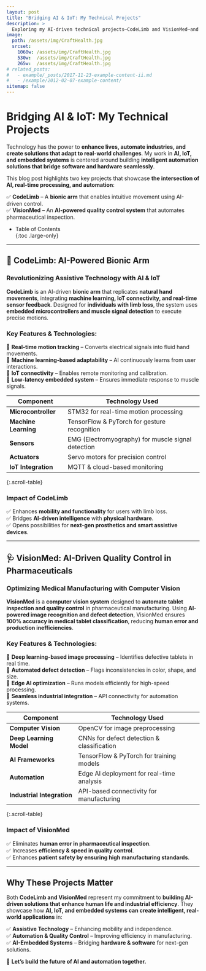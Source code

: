 ```yaml
---
layout: post
title: "Bridging AI & IoT: My Technical Projects"
description: >
  Exploring my AI-driven technical projects—CodeLimb and VisionMed—and how they push the boundaries of intelligent systems and automation.
image: 
  path: /assets/img/CraftHealth.jpg
  srcset:
    1060w: /assets/img/CraftHealth.jpg
    530w:  /assets/img/CraftHealth.jpg
    265w:  /assets/img/CraftHealth.jpg
# related_posts:
#   - example/_posts/2017-11-23-example-content-ii.md
#   - /example/2012-02-07-example-content/
sitemap: false
---
```


# **Bridging AI & IoT: My Technical Projects** 

Technology has the power to **enhance lives, automate industries, and create solutions that adapt to real-world challenges**. My work in **AI, IoT, and embedded systems** is centered around building **intelligent automation solutions that bridge software and hardware seamlessly**.  

This blog post highlights two key projects that showcase **the intersection of AI, real-time processing, and automation**:  

✅ **CodeLimb** – A **bionic arm** that enables intuitive movement using AI-driven control.  
✅ **VisionMed** – An **AI-powered quality control system** that automates pharmaceutical inspection.  

- Table of Contents  
{:toc .large-only}

---

## **🚀 CodeLimb: AI-Powered Bionic Arm**  

### **Revolutionizing Assistive Technology with AI & IoT**  

**CodeLimb** is an AI-driven **bionic arm** that replicates **natural hand movements**, integrating **machine learning, IoT connectivity, and real-time sensor feedback**. Designed for **individuals with limb loss**, the system uses **embedded microcontrollers and muscle signal detection** to execute precise motions.  

### **Key Features & Technologies:**  
🔹 **Real-time motion tracking** – Converts electrical signals into fluid hand movements.  
🔹 **Machine learning-based adaptability** – AI continuously learns from user interactions.  
🔹 **IoT connectivity** – Enables remote monitoring and calibration.  
🔹 **Low-latency embedded system** – Ensures immediate response to muscle signals.  

| Component | Technology Used |
|-----------|----------------|
| **Microcontroller** | STM32 for real-time motion processing |
| **Machine Learning** | TensorFlow & PyTorch for gesture recognition |
| **Sensors** | EMG (Electromyography) for muscle signal detection |
| **Actuators** | Servo motors for precision control |
| **IoT Integration** | MQTT & cloud-based monitoring |

{:.scroll-table}

### **Impact of CodeLimb**  
✅ Enhances **mobility and functionality** for users with limb loss.  
✅ Bridges **AI-driven intelligence** with **physical hardware**.  
✅ Opens possibilities for **next-gen prosthetics and smart assistive devices**.  

---

## **🩺 VisionMed: AI-Driven Quality Control in Pharmaceuticals**  

### **Optimizing Medical Manufacturing with Computer Vision**  

**VisionMed** is a **computer vision system** designed to **automate tablet inspection and quality control** in pharmaceutical manufacturing. Using **AI-powered image recognition and defect detection**, VisionMed ensures **100% accuracy in medical tablet classification**, reducing **human error and production inefficiencies**.  

### **Key Features & Technologies:**  
🔹 **Deep learning-based image processing** – Identifies defective tablets in real time.  
🔹 **Automated defect detection** – Flags inconsistencies in color, shape, and size.  
🔹 **Edge AI optimization** – Runs models efficiently for high-speed processing.  
🔹 **Seamless industrial integration** – API connectivity for automation systems.  

| Component | Technology Used |
|-----------|----------------|
| **Computer Vision** | OpenCV for image preprocessing |
| **Deep Learning Model** | CNNs for defect detection & classification |
| **AI Frameworks** | TensorFlow & PyTorch for training models |
| **Automation** | Edge AI deployment for real-time analysis |
| **Industrial Integration** | API-based connectivity for manufacturing |

{:.scroll-table}

### **Impact of VisionMed**  
✅ Eliminates **human error in pharmaceutical inspection**.  
✅ Increases **efficiency & speed in quality control**.  
✅ Enhances **patient safety by ensuring high manufacturing standards**.  

---

## **Why These Projects Matter**  

Both **CodeLimb and VisionMed** represent my commitment to **building AI-driven solutions that enhance human life and industrial efficiency**. They showcase how **AI, IoT, and embedded systems can create intelligent, real-world applications** in:  

✅ **Assistive Technology** – Enhancing mobility and independence.  
✅ **Automation & Quality Control** – Improving efficiency in manufacturing.  
✅ **AI-Embedded Systems** – Bridging **hardware & software** for next-gen solutions.  


🚀 **Let’s build the future of AI and automation together.**  
